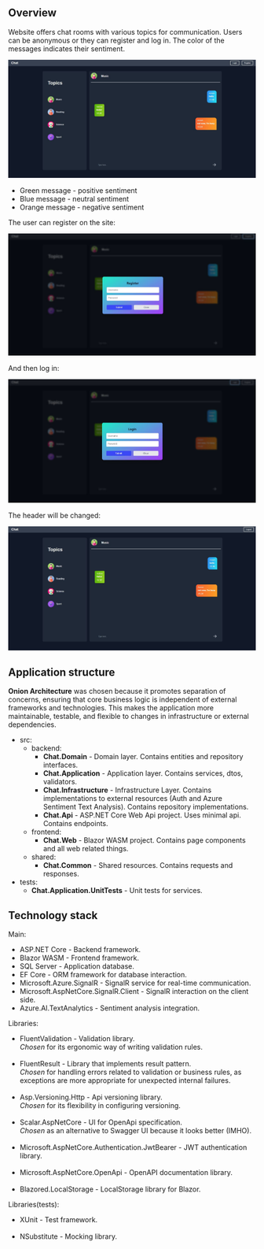 ## Overview

Website offers chat rooms with various topics for communication. Users can be anonymous or they can register and log in. The color of the messages indicates their sentiment.

<img src="assets/app.jpg"/>

- Green message - positive sentiment
- Blue message - neutral sentiment
- Orange message - negative sentiment

The user can register on the site:

<img src="assets/register.jpg"/>

And then log in:

<img src="assets/login.jpg"/>

The header will be changed: 

<img src="assets/loggedin.jpg"/>


## Application structure

**Onion Architecture** was chosen because it promotes separation of concerns, ensuring that core business logic is independent of external frameworks and technologies. This makes the application more maintainable, testable, and flexible to changes in infrastructure or external dependencies.

- src:
  - backend:
    - **Chat.Domain** - Domain layer. Contains entities and repository interfaces.
    - **Chat.Application** - Application layer. Contains services, dtos, validators.
    - **Chat.Infrastructure** - Infrastructure Layer. Contains implementations to external resources (Auth and Azure Sentiment Text Analysis). Contains repository implementations.
    - **Chat.Api** - ASP.NET Core Web Api project. Uses minimal api. Сontains endpoints. 
  - frontend:
    - **Chat.Web** - Blazor WASM project. Сontains page components and all web related things.
  - shared:
    - **Chat.Common** - Shared resources. Contains requests and responses.
- tests:
  - **Chat.Application.UnitTests** - Unit tests for services.

## Technology stack

Main:
  - ASP.NET Core - Backend framework.
  - Blazor WASM - Frontend framework.
  - SQL Server - Application database.
  - EF Core - ORM framework for database interaction.
  - Microsoft.Azure.SignalR - SignalR service for real-time communication.
  - Microsoft.AspNetCore.SignalR.Client - SignalR interaction on the client side.
  - Azure.AI.TextAnalytics - Sentiment analysis integration.

Libraries:
- FluentValidation - Validation library. <br/>
  *Chosen* for its ergonomic way of writing validation rules.
  <br/><br/>
- FluentResult - Library that implements result pattern. <br/>
  *Chosen* for handling errors related to validation or business rules, as exceptions are more appropriate for unexpected internal failures.
  <br/><br/>
- Asp.Versioning.Http - Api versioning library. <br/>
  *Chosen* for its flexibility in configuring versioning.
  <br/><br/>
- Scalar.AspNetCore - UI for OpenApi specification. <br/>
  *Chosen* as an alternative to Swagger UI because it looks better (IMHO).
  <br/><br/>
- Microsoft.AspNetCore.Authentication.JwtBearer - JWT authentication library.
  <br/><br/>
- Microsoft.AspNetCore.OpenApi - OpenAPI documentation library.
  <br/><br/>
- Blazored.LocalStorage - LocalStorage library for Blazor.

Libraries(tests):
- XUnit - Test framework.
  <br/><br/>
- NSubstitute - Mocking library.